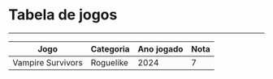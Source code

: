 # Tabela de jogos

---

|Jogo |Categoria|Ano jogado|Nota|
|-----|---------|----------|----|
|Vampire Survivors| Roguelike|2024|7


